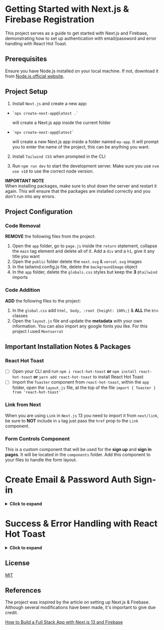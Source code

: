 # Getting Started with Next.js & Firebase Registration

This project serves as a guide to get started with Next.js and Firebase, demonstrating how to set up authentication with email/password and error handling with React Hot Toast.
<br>

## Prerequisites

Ensure you have Node.js installed on your local machine. If not, download it from [Node.js official website](https://nodejs.org/). <br>

## Project Setup

1. Install `Next.js` and create a new app:

-     `npx create-next-app@latest .`

  will create a Next.js app inside the current folder

-     `npx create-next-app@latest`
  will create a new Next.js app inside a folder named `my-app`. It will prompt you to enter the name of the project, this can be anything you want. <br>

2. Install `Tailwind CSS` when prompted in the CLI <br>

3. Run `npm run dev` to start the development server. Make sure you use `nvm use v18` to use the correct node version.

**IMPORTANT NOTE** <br>
When installing packages, make sure to shut down the server and restart it again. This will ensure that the packages are installed correctly and you don't run into any errors.

## Project Configuration

### Code Removal

**REMOVE** the following files from the project: <br>

1. Open the `app` folder, go to `page.js` inside the `return` statement, collapse the `main` tag element and delete all of it. Add a `div` and a `h1`, give it any title you want <br>
2. Open the `public` folder delete the `next.svg` & `vercel.svg` images <br>
3. In the tailwind.config.js file, delete the `backgroundImage` object <br>
4. In the `app` folder, delete the `globals.css` styles but keep the **3** `@tailwind` imports

### Code Addition

**ADD** the following files to the project: <br>

1. In the `global.css` add `html, body, :root {height: 100%;}` & **ALL** the `btn` classes
2. Open the `layout.js` file and update the **metadata** with your own information. You can also import any google fonts you like. For this project I used `Montserrat`

## Important Installation Notes & Packages

### React Hot Toast

- [ ] Open your CLI and run `npm i react-hot-toast` **or** `npm install react-hot-toast` **or** `yarn add react-hot-toast` to install React Hot Toast
- [ ] Import the `Toaster` component from `react-hot-toast`, within the `app` folder, open the `layout.js` file, at the top of the file `import { Toaster } from 'react-hot-toast'`

### Link from Next

When you are using `Link` in `Next.js` 13 you need to import it from `next/link`, be sure to **NOT** include in `a` tag just pass the `href` prop to the `Link` component. <br>

### Form Controls Component

This is a custom component that will be used for the **sign up** and **sign in pages**. It will be located in the `components` folder. Add this component to your files to handle the form layout. <br>

 </details>

# Create Email & Password Auth Sign-in

<details>
      <summary>
            <b>Click to expand</b>
      </summary>

## Setting up Firebase in Next.js

### What is Firebase?

Firebase is a BaaS - Backend-as-a-Service. It provides a lot of services like authentication, database, storage, hosting, etc. We will be using Firebase for authentication and database.

## Create a Firebase Project

- [ ] Go to [Firebase Console](https://console.firebase.google.com/) and click on **ADD PROJECT** to create a new project. You can name it anything you want.
- [ ] Enable analytics if you want to track your app usage (optional)
- [ ] Click on Continue
- [ ] On the homepage click on the **Web Icon** to create a new web app
- [ ] Give it a name and click on Register app
- [ ] Click on Box for **Firebase Hosting** and click on **Next**
- [ ] In your CLI run `npm i firebase` **or** `npm install firebase` **or** `yarn add firebase` to install Firebase SDK
- [ ] `Copy the firebaseConfig object` and paste it in a safe place, You will **NEED** this later!
- [ ] Install the `Firebase CLI` run the command in CLI `npm install -g firebase-tools`
- [ ] Deploy your app to Firebase Hosting, run the command in CLI `firebase login` and login to your account
- [ ] Run `firebase experiments:enable webframeworks` to enable the Next.js support
- [ ] Run the command in CLI `firebase init` and select the following options:
      <br>
      <br>
      `Hosting: Configure and deploy Firebase Hosting sites` <br>
      `Use an existing project` <br>
      `Select the project you created` <br>
      `Answer Following Questions in CLI` <br>
      <br>
- [ ] On the Project Overview page, You will use `Authentication` services, so click on **Build** then **Authentication** finally **Get Started**. This is where the users that sign up for our app will be stored
- [ ] In the Authentication settings, `Choose Sign-in-method - add Email/Password`

## Setting up Firebase in Next.js

Remeber the firebaseConfig object you copied earlier? We will be using it now to set up Firebase in our Next.js app. <br>

- [ ] Create a `.env` file at the root of the project and add the following environment variables:
      <br>
      <br>
      `NEXT_PUBLIC_FIREBASE_API_KEY="api-key"` <br>
      `NEXT_PUBLIC_FIREBASE_AUTH_DOMAIN="auth-domain"` <br>
      `NEXT_PUBLIC_FIREBASE_PROJECT_ID="project-id"` <br>
      `NEXT_PUBLIC_FIREBASE_STORAGE_BUCKET="storage-bucket"` <br>
      `NEXT_PUBLIC_FIREBASE_MESSAGING_SENDER_ID="sender-id"` <br>
      `NEXT_PUBLIC_FIREBASE_APP_ID="app-id"` <br>
      `NEXT_PUBLIC_FIREBASE_MEASUREMENT_ID="analytic-id"` <br>
      <br>
- [ ] Add the `.env` to `.gitignore`, if you pushed up your code to GitHub, you don't want to expose your `API keys`. If you did run the command `git rm -r --cached .env` to remove all the .env files from cache
- [ ] Close down server and run `npm run dev` again to restart the server <br>
- [ ] Create a folder at the root level, name it `firebase` and create a `config.js` file inside it

**CONGRATS** You have successfully set up Firebase in your Next.js app!

## Setting up Firebase Authentication

- [ ] Create a `auth` folder inside the `firebase` folder, then create a `signup.jsx` and `signin.jsx` file

## Listen for Auth State Changes

We want to know when users are **logged** in or **logged out**. We can create **protected pages** and only display certain contents to the **logged in user**. Firebase provides a method to listen for auth state changes `onAuthStateChanged()`. Making the **user data available globally** is a good idea, we can do this utilizing the `React Context API` allowing us to share state with other components. <br>

- [ ] In the `root` directory, create a folder `context`, then create a `AuthContext.jsx` file inside it

To access the values passed to the `AuthContext.Provider`, we are exporting `useAuthContext`, now we can use the `user` value.
<br>
<br>
In order to use the `useAuthContext` hook, we need to wrap the `AuthContext.Provider` around all the components in the `layout.js` file located in the `app` directory, Wrap the `{ children }` prop with `AuthContext.Provider`
<br>
<br>
Now we can create **protected routes** and only display certain contents to the **logged in user**!

## Creating Protected Pages

- [ ] Open the `app` folder and create a new folder `admin` and add a `page.jsx` file inside it. This will be a protected page that only logged in users can access

## Creating the Sign-Up, Sign-In & Admin Pages

In Next.js 13, you create pages within the `app` directory. Each page has it's own folder with a `page.js` or `page.jsx` file.
<br>
<br>
For `Route Groups and Private Folders` you can create a folder with `( )` and add a `page.js` or `page.jsx` file inside of it. This will allow for Group routes without affecting routing.
<br>
<br>
For this project I created a `(site)` folder with a `page.jsx` to show the **Sign Up** page first.

### Checklist for creating pages

- [ ] Delete the current `page.js` file that is in the `app` directory
- [ ] Inside the `app` directory, create a `(site)` folder with a `page.jsx` file inside it
- [ ] Next, create a `signin` folder inside the `(site)` folder and add a `page.jsx` file.
- [ ] Create a `components` folder in the root directory and add a `FormControls.jsx` file inside it. This way we can reuse the form controls for both the sign up and sign in pages
- [ ] Import the `FormControls` component into the Sign-Up page located in the `(site)` folder `page.jsx` file & the Sign-In page located in the `(site)/signin` folder within the `page.jsx` file

**Congrats! You have successfully created a protected page & setup Firebase Authentication in your Next.js app! This is completing the basics of creating a simple login with just a email and password**

</details>

# Success & Error Handling with React Hot Toast

<details>
      <summary>
            <b>Click to expand</b>
      </summary>

## What is React Hot Toast?

Add seamless notifications to your React app with ease. <br>

## Getting Started with React Hot Toast

- [ ] Run one of these commands in your CLI `npm i react-hot-toast` **or** `npm install react-hot-toast` **or** `yarn add react-hot-toast`
- [ ] Import `Toaster` from `react-hot-toast` in the `app` folder, `layout.js` file, your import should look like this `import { Toaster } from 'react-hot-toast'`
- [ ] Add the `Toaster` component below the `AuthContext.Provider` component in the `layout.js` file
- [ ] In the `(site)` folder `page.jsx` file, `import { toast } from 'react-hot-toast'`
- [ ] Add the following code to the **error** and **success** handlers: `toast.error("Sign up failed!")` & `toast.success("Sign up successful!")`
- [ ] Next, add them to `signin` folder, `page.jsx` file

**If you see the messages appear in the browser, you have successfully set up React Hot Toast!**

</details>

## License

[MIT](LICENSE)

## References

The project was inspired by the article on setting up Next.js & Firebase. Although several modifications have been made, it's important to give due credit.

[How to Build a Full Stack App with Next.js 13 and Firebase](https://www.freecodecamp.org/news/create-full-stack-app-with-nextjs13-and-firebase/)
